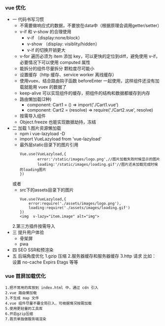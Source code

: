 ### vue 优化
+ 一 代码书写习惯
    + 不需要做响应式的数据，不要放在data中（根据原理会调用getter/setter）
    + v-if 和 v-show 的合理使用
        - v-if （display:none/block） 
        - v-show （display: visiblity/hidden）
        - v-if 的切换开销更大
    + v-for 遍历必须为 item 添加 key，可以更快的定位到diff，避免使用 v-if，必要情况下可以使用 computed 属性
    + 能拆分的组件尽量拆分 颗粒度尽可能小
    + 设置缓存（http 缓存、service worker 离线缓存）
    + 使用vuex、结合路由钩子函数 beforeEnter 一起使用，这样组件还没有加载就能用 vuex 的数据了
    + keep-alive 可以实现组件的缓存，把组件的结构和数据都缓存到内存
    + 路由懒加载(2种)
        - component: Cart1 = () => import('./Cart1.vue')
        - component: Cart2 = (resolve) => require('./Cart2.vue', resolve)
    + 按需导入组件
    + Object.freeze 也能实现数据劫持，冻结
+ 二 加载
    1.图片资源懒加载 
    - npm i vue-lazyload -D
    - import VueLazyload from 'vue-lazyload'
    - 最外层static目录下的图片引用
        ```
        Vue.use(VueLazyload,{
                error:'/static/images/logo.png',//图片加载失败时候显示的图片
                loading:'/static/images/loading.gif'//图片还未加载完成时候的loading图片
        })
        ```
    或者
    - src下的assets目录下的图片
        ```
        Vue.use(VueLazyload,{
            error:require('./assets/images/logo.png'),
            loading:require('./assets/images/loading.gif')
        })
        <img  v-lazy="item.image" alt="img">
        ```
    2.第三方插件按需导入
+ 三 提升用户体验
    - 骨架屏
    - pwa
+ 四 SEO
    SSR和预渲染
+ 五 后端角度优化
    1.gzip 压缩
    2.服务器缓存和服务器缓存
    3.http 请求
    比如： 设置 no-cache Expirs Etags 等等
### vue 首屏加载优化
    1.把不常用的库放到 index.html 中，通过 cdn 引入
    2.vue 路由懒加载
    3.不生成 map 文件
    4.vue 组件尽量不要全局引入，可根据情况按需加载
    5.使用更轻量的工具库
    6.开启gzip压缩
    7.首页单独做服务端渲染


